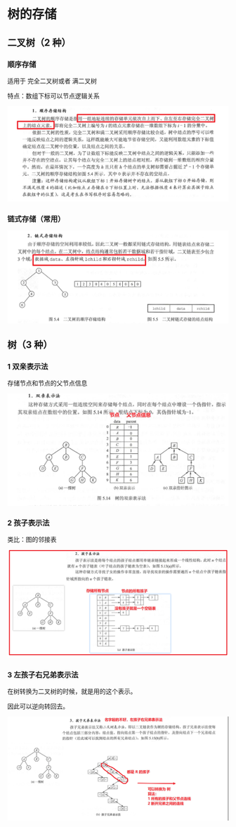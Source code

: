 # 树的存储
## 二叉树（2 种）
### 顺序存储

适用于 完全二叉树或者 满二叉树

特点：数组下标可以节点逻辑关系

![image-20200907103632968](img/image-20200907103632968.png)

### 链式存储（常用）

![image-20200907103928223](img/image-20200907103928223.png)

## 树（3 种）

### 1 双亲表示法

存储节点和节点的父节点信息

![image-20200907104939209](img/image-20200907104939209.png)

### 2 孩子表示法

类比：图的邻接表

![image-20200907105643839](img/image-20200907105643839.png)

### 3 左孩子右兄弟表示法

在树转换为二叉树的时候，就是用的这个表示。

因此可以逆向转回去。

![image-20200907111127362](img/image-20200907111127362.png)



